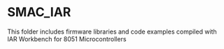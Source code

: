 SMAC_IAR
========
This folder includes firmware libraries and code examples compiled with IAR Workbench for 8051 Microcontrollers
